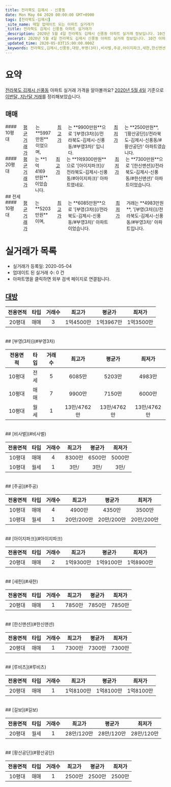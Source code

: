 ```yaml
---
title: 전라북도 김제시 - 신풍동
date: Mon May 04 2020 00:00:00 GMT+0900
tags: [전라북도-김제시]
_site_name: 매일 업데이트 되는 아파트 실거래가
_title: 전라북도 김제시 신풍동 아파트 실거래가
_description: 2020년 5월 4일 전라북도 김제시 신풍동 아파트 실거래 정보입니다. 10건 아파트 정보가 있습니다.
_excerpt: 2020년 5월 4일 전라북도 김제시 신풍동 아파트 실거래 정보입니다. 10건 아파트 정보가 있습니다.
_updated_time: 2020-05-03T15:00:00.000Z
_keywords: 전라북도,김제시,신풍동,대방,부영(3차),비사벌,주공,아이지파크,새한,한신맨션,루비츠,길보,황산공단
---
```





# 요약
<ins>전라북도 김제시 신풍동</ins> 아파트 실거래 가격을 알아볼까요? <ins>2020년 5월 4일</ins> 기준으로 <ins>이번달, 지난달 거래</ins>를 정리해보았습니다.

## 매매
<div class="container">
<div class="six columns" markdown="1">
#### 10평대
<ins>평균 거래가</ins>는 **5997만원**이었으며, <ins>최고가</ins>는 **9900만원**으로 '[부영(3차)](/전라북도-김제시-신풍동/#부영3차)' 입니다. <ins>최저가</ins>는 **2500만원**, '[황산공단](/전라북도-김제시-신풍동/#황산공단)' 아파트였습니다.
</div>
<div class="six columns" markdown="1">
#### 20평대
<ins>평균 거래가</ins>는 **1억4169만원**이었습니다. <ins>최고가</ins>는 **1억9300만원**으로 '[아이지파크](/전라북도-김제시-신풍동/#아이지파크)' 아파트였네요. <ins>최저가</ins>는 **7300만원**으로 '[한신맨션](/전라북도-김제시-신풍동/#한신맨션)' 아파트이었습니다.
</div>
</div>
## 전세
<div class="container">
<div class="twelve columns" markdown="1">
#### 10평대
<ins>평균 거래가</ins>는 **5203만원**이며, <ins>최고가</ins>는 **6085만원**으로 '[부영(3차)](/전라북도-김제시-신풍동/#부영3차)' 아파트이었습니다. <ins>최저가</ins> 거래는 **4983만원**, '[부영(3차)](/전라북도-김제시-신풍동/#부영3차)' 아파트입니다.
</div>
</div>



# 실거래가 목록
- 실거래가 등록일: 2020-05-04
- 업데이트 된 실거래 수: 0 건
- 아파트명을 클릭하면 외부 검색 페이지로 연결됩니다.

## [대방](#대방)

|전용면적|타입|거래수|최고가|평균가|최저가|
|:---:|:---:|:---:|:---:|:---:|:---:|
|20평대|<span class="deal-type-1">매매</span>|3|1억4500만|1억3967만|1억3500만|

<br/>
## [부영(3차)](#부영3차)

|전용면적|타입|거래수|최고가|평균가|최저가|
|:---:|:---:|:---:|:---:|:---:|:---:|
|10평대|<span class="deal-type-2">전세</span>|5|6085만|5203만|4983만|
|10평대|<span class="deal-type-1">매매</span>|7|9900만|7150만|6000만|
|10평대|<span class="deal-type-3">월세</span>|1|13만/4762만|13만/4762만|13만/4762만|

<br/>
## [비사벌](#비사벌)

|전용면적|타입|거래수|최고가|평균가|최저가|
|:---:|:---:|:---:|:---:|:---:|:---:|
|10평대|<span class="deal-type-1">매매</span>|4|8300만|6500만|5000만|
|10평대|<span class="deal-type-3">월세</span>|1|3만/|3만/|3만/|

<br/>
## [주공](#주공)

|전용면적|타입|거래수|최고가|평균가|최저가|
|:---:|:---:|:---:|:---:|:---:|:---:|
|10평대|<span class="deal-type-1">매매</span>|4|4900만|4350만|3500만|
|10평대|<span class="deal-type-3">월세</span>|1|20만/200만|20만/200만|20만/200만|

<br/>
## [아이지파크](#아이지파크)

|전용면적|타입|거래수|최고가|평균가|최저가|
|:---:|:---:|:---:|:---:|:---:|:---:|
|20평대|<span class="deal-type-1">매매</span>|2|1억9300만|1억9100만|1억8900만|

<br/>
## [새한](#새한)

|전용면적|타입|거래수|최고가|평균가|최저가|
|:---:|:---:|:---:|:---:|:---:|:---:|
|20평대|<span class="deal-type-1">매매</span>|1|7850만|7850만|7850만|

<br/>
## [한신맨션](#한신맨션)

|전용면적|타입|거래수|최고가|평균가|최저가|
|:---:|:---:|:---:|:---:|:---:|:---:|
|20평대|<span class="deal-type-1">매매</span>|1|7300만|7300만|7300만|

<br/>
## [루비츠](#루비츠)

|전용면적|타입|거래수|최고가|평균가|최저가|
|:---:|:---:|:---:|:---:|:---:|:---:|
|20평대|<span class="deal-type-1">매매</span>|1|1억8100만|1억8100만|1억8100만|

<br/>
## [길보](#길보)

|전용면적|타입|거래수|최고가|평균가|최저가|
|:---:|:---:|:---:|:---:|:---:|:---:|
|20평대|<span class="deal-type-3">월세</span>|1|28만/120만|28만/120만|28만/120만|

<br/>
## [황산공단](#황산공단)

|전용면적|타입|거래수|최고가|평균가|최저가|
|:---:|:---:|:---:|:---:|:---:|:---:|
|10평대|<span class="deal-type-1">매매</span>|1|2500만|2500만|2500만|

<br/>



